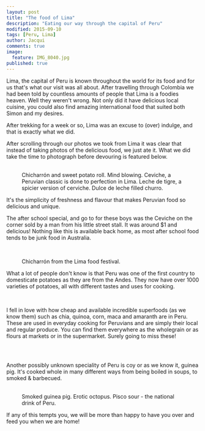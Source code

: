 ```yaml
---
layout: post
title: "The food of Lima"
description: "Eating our way through the capital of Peru"
modified: 2015-09-10
tags: [Peru, Lima]
author: Jacqui
comments: true
image:
  feature: IMG_8040.jpg
published: true
---
```


Lima, the capital of Peru is known throughout the world for its food and for us that's what our visit was all about. After travelling through Colombia we had been told by countless amounts of people that Lima is a foodies heaven. Well they weren't wrong. Not only did it have delicious local cuisine, you could also find amazing international food that suited both Simon and my desires.

After trekking for a week or so, Lima was an excuse to (over) indulge, and that is exactly what we did.

After scrolling through our photos we took from Lima it was clear that instead of taking photos of the delicious food, we just ate it. What we did take the time to photograph before devouring is featured below.

<figure class="half">
	<a href="../images/IMG_3567.jpg"><img src="../images/th/IMG_3567.jpg" alt=""></a>
	<a href="../images/IMG_3568.jpg"><img src="../images/th/IMG_3568.jpg" alt=""></a>
	<a href="../images/IMG_3487.jpg"><img src="../images/th/IMG_3487.jpg" alt=""></a>
	<a href="../images/IMG_8166.jpg"><img src="../images/th/IMG_8166.jpg" alt=""></a>
<figcaption>Chicharrón and sweet potato roll. Mind blowing. Ceviche, a Peruvian classic is done to perfection in Lima. Leche de tigre, a spicier version of cerviche. Dulce de leche filled churro.</figcaption></figure>

It's the simplicity of freshness and flavour that makes Peruvian food so delicious and unique.
	
The after school special, and go to for these boys was the Ceviche on the corner sold by a man from his little street stall. It was around $1 and delicious! Nothing like this is available back home, as most after school food tends to be junk food in Australia.
	
<figure class="half">
	<a href="../images/IMG_4158.jpg"><img src="../images/th/IMG_4158.jpg" alt=""></a>
	<a href="../images/IMG_4159.jpg"><img src="../images/th/IMG_4159.jpg" alt=""></a>
</figure>

<figure>
<a href="../images/IMG_8164.jpg"><img src="../images/th/IMG_8164.jpg" alt=""></a>
<figcaption> Chicharrón from the Lima food festival.</figcaption></figure>

What a lot of people don't know is that Peru was one of the first country to domesticate potatoes as they are from the Andes. They now have over 1000 varieties of potatoes, all with different tastes and uses for cooking.

<figure class="half">
	<a href="../images/IMG_8123.jpg"><img src="../images/th/IMG_8123.jpg" alt=""></a>
	<a href="../images/IMG_8125.jpg"><img src="../images/th/IMG_8125.jpg" alt=""></a>
</figure>

I fell in love with how cheap and available incredible superfoods (as we know them) such as chia, quinoa, corn, maca and amaranth are in Peru. These are used in everyday cooking for Peruvians and are simply their local and regular produce.  You can find them everywhere as the wholegrain or as flours at markets or in the supermarket. Surely going to miss these!

<figure class="half">
	<a href="../images/IMG_8128.jpg"><img src="../images/th/IMG_8128.jpg" alt=""></a>
	<a href="../images/IMG_8143.jpg"><img src="../images/th/IMG_8143.jpg" alt=""></a>
	<a href="../images/IMG_3533.jpg"><img src="../images/th/IMG_3533.jpg" alt=""></a>
	<a href="../images/IMG_3535.jpg"><img src="../images/th/IMG_3535.jpg" alt=""></a>
</figure>

<figure>
<a href="../images/IMG_8129.jpg"><img src="../images/th/IMG_8129.jpg" alt=""></a></figure>

Another possibly unknown speciality of Peru is coy or as we know it, guinea pig. It's cooked whole in many different ways from being boiled in soups, to smoked & barbecued.

<figure class="half">
	<a href="../images/IMG_20150625_135956.jpg"><img src="../images/th/IMG_20150625_135956.jpg" alt=""></a>
	<a href="../images/IMG_3530.jpg"><img src="../images/th/IMG_3530.jpg" alt=""></a>
	<a href="../images/IMG_20150625_152830.jpg"><img src="../images/th/IMG_20150625_152830.jpg" alt=""></a>
	<a href="../images/IMG_3524.jpg"><img src="../images/th/IMG_3524.jpg" alt=""></a>
<figcaption>Smoked guinea pig. Erotic octopus. 
Pisco sour - the national drink of Peru.</figcaption>
</figure>
 
 
If any of this tempts you, we will be more than happy to have you over and feed you when we are home!